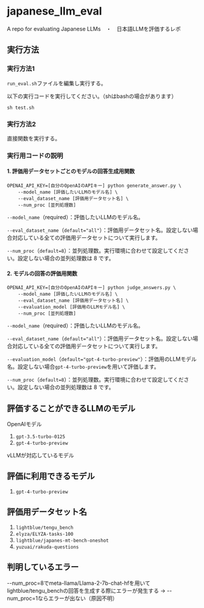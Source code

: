 # japanese_llm_eval
A repo for evaluating Japanese LLMs　・　日本語LLMを評価するレポ

## 実行方法
### 実行方法1
`run_eval.sh`ファイルを編集し実行する。

以下の実行コードを実行してください。（shはbashの場合があります）
```
sh test.sh
```
### 実行方法2
直接関数を実行する。

### 実行用コードの説明
#### 1. 評価用データセットごとのモデルの回答生成用関数
```
OPENAI_API_KEY=[自分のOpenAIのAPIキー] python generate_answer.py \ 
    --model_name [評価したいLLMのモデル名] \
    --eval_dataset_name [評価用データセット名] \
    --num_proc [並列処理数]
```
`--model_name`（required）：評価したいLLMのモデル名。

`--eval_dataset_name`（`default="all"`）：評価用データセット名。設定しない場合対応している全ての評価用データセットについて実行します。

`--num_proc`（`default=8`）：並列処理数。実行環境に合わせて設定してください。設定しない場合の並列処理数は 8 です。

#### 2. モデルの回答の評価用関数
```
OPENAI_API_KEY=[自分のOpenAIのAPIキー] python judge_answers.py \ 
    --model_name [評価したいLLMのモデル名] \
    --eval_dataset_name [評価用データセット名] \
    --evaluation_model [評価用のLLMモデル名] \
    --num_proc [並列処理数]
```
`--model_name`（required）：評価したいLLMのモデル名。

`--eval_dataset_name`（`default="all"`）：評価用データセット名。設定しない場合対応している全ての評価用データセットについて実行します。

`--evaluation_model`（`default="gpt-4-turbo-preview"`）：評価用のLLMモデル名。設定しない場合`gpt-4-turbo-preview`を用いて評価します。

`--num_proc`（`default=8`）：並列処理数。実行環境に合わせて設定してください。設定しない場合の並列処理数は 8 です。

## 評価することができるLLMのモデル
OpenAIモデル
1. `gpt-3.5-turbo-0125`
2. `gpt-4-turbo-preview`

vLLMが対応しているモデル

## 評価に利用できるモデル
1. `gpt-4-turbo-preview`

## 評価用データセット名
1. `lightblue/tengu_bench`
2. `elyza/ELYZA-tasks-100`
3. `lightblue/japanes-mt-bench-oneshot`
4. `yuzuai/rakuda-questions`


## 判明しているエラー
--num_proc=8でmeta-llama/Llama-2-7b-chat-hfを用いてlightblue/tengu_benchの回答を生成する際にエラーが発生する
→ --num_proc=1ならエラーが出ない（原因不明）
